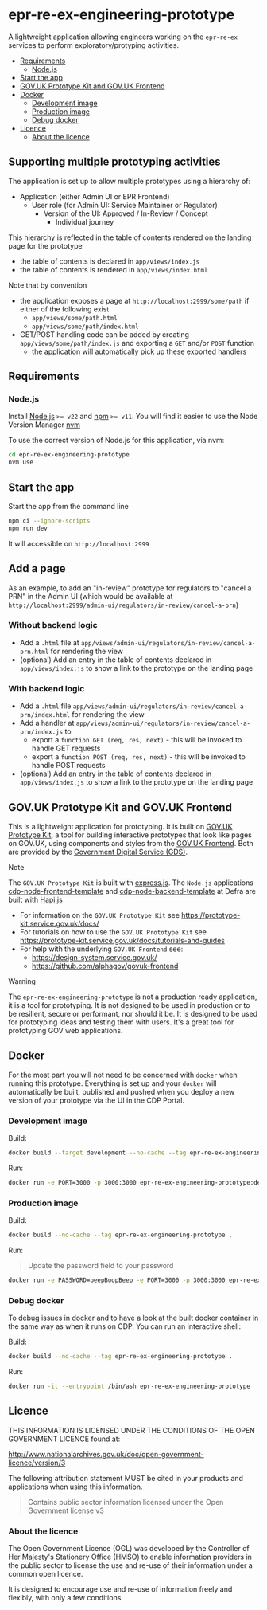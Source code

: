 # epr-re-ex-engineering-prototype

A lightweight application allowing engineers working on the `epr-re-ex` services to perform exploratory/protyping activities.

<!-- prettier-ignore-start -->
<!-- TOC -->
- [Requirements](#requirements)
  - [Node.js](#nodejs)
- [Start the app](#start-the-app)
- [GOV.UK Prototype Kit and GOV.UK Frontend](#govuk-prototype-kit-and-govuk-frontend)
- [Docker](#docker)
  - [Development image](#development-image)
  - [Production image](#production-image)
  - [Debug docker](#debug-docker)
- [Licence](#licence)
  - [About the licence](#about-the-licence)
<!-- TOC -->
<!-- prettier-ignore-end -->

## Supporting multiple prototyping activities

The application is set up to allow multiple prototypes using a hierarchy of:

- Application (either Admin UI or EPR Frontend)
  - User role (for Admin UI: Service Maintainer or Regulator)
    - Version of the UI: Approved / In-Review / Concept
      - Individual journey

This hierarchy is reflected in the table of contents rendered on the landing page for the prototype

- the table of contents is declared in `app/views/index.js`
- the table of contents is rendered in `app/views/index.html`

Note that by convention
- the application exposes a page at `http://localhost:2999/some/path` if either of the following exist
  - `app/views/some/path.html`
  - `app/views/some/path/index.html`
- GET/POST handling code can be added by creating `app/views/some/path/index.js` and exporting a `GET` and/or `POST` function
  - the application will automatically pick up these exported handlers

## Requirements

### Node.js

Install [Node.js](http://nodejs.org/) `>= v22` and [npm](https://nodejs.org/) `>= v11`. You will find it easier to use
the Node Version Manager [nvm](https://github.com/creationix/nvm)

To use the correct version of Node.js for this application, via nvm:

```bash
cd epr-re-ex-engineering-prototype
nvm use
```

## Start the app

Start the app from the command line

```bash
npm ci --ignore-scripts
npm run dev
```

It will accessible on `http://localhost:2999`

## Add a page

As an example, to add an "in-review" prototype for regulators to "cancel a PRN" in the Admin UI (which would be available at `http://localhost:2999/admin-ui/regulators/in-review/cancel-a-prn`)

### Without backend logic

- Add a `.html` file at `app/views/admin-ui/regulators/in-review/cancel-a-prn.html` for rendering the view
- (optional) Add an entry in the table of contents declared in `app/views/index.js` to show a link to the prototype on the landing page

### With backend logic

- Add a `.html` file `app/views/admin-ui/regulators/in-review/cancel-a-prn/index.html` for rendering the view
- Add a handler at `app/views/admin-ui/regulators/in-review/cancel-a-prn/index.js` to
  - export a `function GET (req, res, next)` - this will be invoked to handle GET requests
  - export a `function POST (req, res, next)` - this will be invoked to handle POST requests
- (optional) Add an entry in the table of contents declared in `app/views/index.js` to show a link to the prototype on the landing page

## GOV.UK Prototype Kit and GOV.UK Frontend

This is a lightweight application for prototyping. It is built on
[GOV.UK Prototype Kit](https://github.com/alphagov/govuk-prototype-kit), a tool for building interactive
prototypes that look like pages on GOV.UK, using components and styles from the
[GOV.UK Frontend](https://github.com/alphagov/govuk-frontend). Both are provided by the
[Government Digital Service (GDS)](https://www.gov.uk/government/organisations/government-digital-service).

> [!NOTE]
> The `GOV.UK Prototype Kit` is built with [express.js](https://expressjs.com/). The `Node.js`
> applications [cdp-node-frontend-template](https://github.com/DEFRA/cdp-node-frontend-template)
> and [cdp-node-backend-template](https://github.com/DEFRA/cdp-node-backend-template) at Defra are built with
> [Hapi.js](https://hapi.dev/)

- For information on the `GOV.UK Prototype Kit` see https://prototype-kit.service.gov.uk/docs/
- For tutorials on how to use the `GOV.UK Prototype Kit`
  see https://prototype-kit.service.gov.uk/docs/tutorials-and-guides
- For help with the underlying `GOV.UK Frontend` see:
  - https://design-system.service.gov.uk/
  - https://github.com/alphagov/govuk-frontend

> [!WARNING]
> The `epr-re-ex-engineering-prototype` is not a production ready application, it is a tool for prototyping. It is not
> designed to be used in production or to be resilient, secure or performant, nor should it be. It is designed to be
> used for prototyping ideas and testing them with users. It's a great tool for prototyping GOV web applications.

## Docker

For the most part you will not need to be concerned with `docker` when running this prototype. Everything is set up and
your `docker` will automatically be built, published and pushed when you deploy a new version of your prototype via the
UI in the CDP Portal.

### Development image

Build:

```bash
docker build --target development --no-cache --tag epr-re-ex-engineering-prototype:development .
```

Run:

```bash
docker run -e PORT=3000 -p 3000:3000 epr-re-ex-engineering-prototype:development
```

### Production image

Build:

```bash
docker build --no-cache --tag epr-re-ex-engineering-prototype .
```

Run:

> Update the password field to your password

```bash
docker run -e PASSWORD=beepBoopBeep -e PORT=3000 -p 3000:3000 epr-re-ex-engineering-prototype
```

### Debug docker

To debug issues in docker and to have a look at the built docker container in the same way as when it runs on CDP. You
can run an interactive shell:

Build:

```bash
docker build --no-cache --tag epr-re-ex-engineering-prototype .
```

Run:

```bash
docker run -it --entrypoint /bin/ash epr-re-ex-engineering-prototype
```

## Licence

THIS INFORMATION IS LICENSED UNDER THE CONDITIONS OF THE OPEN GOVERNMENT LICENCE found at:

<http://www.nationalarchives.gov.uk/doc/open-government-licence/version/3>

The following attribution statement MUST be cited in your products and applications when using this information.

> Contains public sector information licensed under the Open Government license v3

### About the licence

The Open Government Licence (OGL) was developed by the Controller of Her Majesty's Stationery Office (HMSO) to enable
information providers in the public sector to license the use and re-use of their information under a common open
licence.

It is designed to encourage use and re-use of information freely and flexibly, with only a few conditions.
